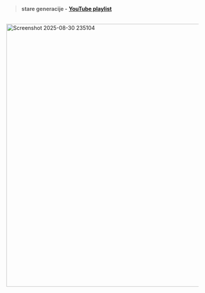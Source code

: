 <br><br>

> **stare generacije -** [**YouTube playlist**](https://www.youtube.com/playlist?list=PLFUwkwonRM--gjbTwQO8l-7XWcsd17Iln)

<br>

<img width="990" height="689" alt="Screenshot 2025-08-30 235104" src="https://github.com/user-attachments/assets/7a775198-e1a8-4ed6-90a4-8d7fea6322fd" />

